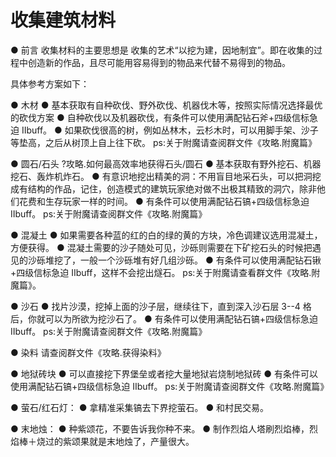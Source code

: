 <!-- community/creation/1004 -->

# 收集建筑材料

● 前言
收集材料的主要思想是 收集的艺术“以挖为建，因地制宜”。即在收集的过程中创造新的作品，且尽可能用容易得到的物品来代替不易得到的物品。

具体参考方案如下：

● 木材
● 基本获取有自种砍伐、野外砍伐、机器伐木等，按照实际情况选择最优的砍伐方案
● 自种砍伐以及机器砍伐，有条件可以使用满配钻石斧+四级信标急迫 Ⅱbuff。
● 如果砍伐很高的树，例如丛林木，云杉木时，可以用脚手架、沙子等垫高，之后从树顶上自上往下砍。
ps:关于附魔请查阅群文件《攻略.附魔篇》

● 圆石/石头
?攻略.如何最高效率地获得石头/圆石
● 基本获取有野外挖石、机器挖石、轰炸机炸石。
● 有意识地挖出精美的洞：不用盲目地采石头，可以把洞挖成有结构的作品，记住，创造模式的建筑玩家绝对做不出极其精致的洞穴，除非他们花费和生存玩家一样的时间。
● 有条件可以使用满配钻石镐+四级信标急迫 Ⅱbuff。
ps:关于附魔请查阅群文件《攻略.附魔篇》

● 混凝土
● 如果需要各种蓝的红的白的绿的黄的方块，冷色调建议选用混凝土，方便获得。
● 混凝土需要的沙子随处可见，沙砾则需要在下矿挖石头的时候把遇见的沙砾堆挖了，一般一个沙砾堆有好几组沙砾。
● 有条件可以使用满配钻石锹+四级信标急迫 Ⅱbuff，这样不会挖出燧石。
ps:关于附魔请查看群文件《攻略.附魔篇》。

● 沙石
● 找片沙漠，挖掉上面的沙子层，继续往下，直到深入沙石层 3--4 格后，你就可以为所欲为挖沙石了。
● 有条件可以使用满配钻石镐+四级信标急迫 Ⅱbuff。
ps:关于附魔请查阅群文件《攻略.附魔篇》

● 染料
请查阅群文件《攻略.获得染料》

● 地狱砖块
● 可以直接挖下界堡垒或者挖大量地狱岩烧制地狱砖
● 有条件可以使用满配钻石镐+四级信标急迫 Ⅱbuff。
ps:关于附魔请查阅群文件《攻略.附魔篇》

● 萤石/红石灯：
● 拿精准采集镐去下界挖萤石。
● 和村民交易。

● 末地烛：
● 种紫颂花，不要告诉我你种不来。
● 制作烈焰人塔刷烈焰棒，烈焰棒＋烧过的紫颂果就是末地烛了，产量很大。
